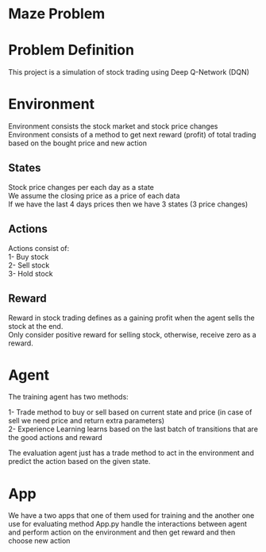 # Maze Problem


# Problem Definition
 This project is a simulation of stock trading using Deep Q-Network (DQN)

# Environment
 Environment consists the stock market and stock price changes  
 Environment consists of a method to get next reward (profit) of total trading based on the bought price and new action

## States
 Stock price changes per each day as a state <br>
 We assume the closing price as a price of each data <br>
 If we have the last 4 days prices then we have 3 states (3 price changes)
 
## Actions
 Actions consist of:<br>
 1- Buy stock  
 2- Sell stock  
 3- Hold stock  
 
## Reward
 Reward in stock trading defines as a gaining profit when the agent sells the stock at the end.  
Only consider positive reward for selling stock, otherwise, receive zero as a reward.


# Agent
The training agent has two methods:

 1- Trade method to buy or sell based on current state and price (in case of sell we need price and return extra parameters)<br>
 2- Experience Learning learns based on the last batch of transitions that are the good actions and reward

The evaluation agent just has a trade method to act in the environment and predict the action based on the given state.

# App
We have a two apps that one of them used for training and the another one use for evaluating method
App.py handle the interactions between agent and perform action on the environment and then get reward 
and then choose new action

